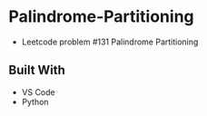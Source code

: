 # Palindrome-Partitioning
- Leetcode problem #131 Palindrome Partitioning

## Built With
- VS Code
- Python
